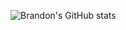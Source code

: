 ![Brandon's GitHub stats](https://github-readme-stats.vercel.app/api?username=BrandontMitchell&theme=dark&count_private=true&show_icons=true&theme=radical)
